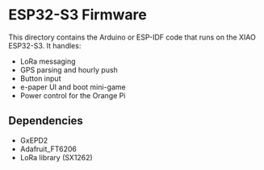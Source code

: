 # ESP32-S3 Firmware

This directory contains the Arduino or ESP-IDF code that runs on the XIAO ESP32-S3. It handles:

- LoRa messaging
- GPS parsing and hourly push
- Button input
- e-paper UI and boot mini-game
- Power control for the Orange Pi

## Dependencies

- GxEPD2
- Adafruit_FT6206
- LoRa library (SX1262)
